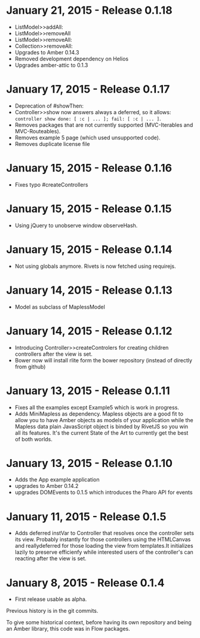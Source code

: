 January 21, 2015 - Release 0.1.18
===================================

* ListModel>>addAll:
* ListModel>>removeAll
* ListModel>>removeAll:
* Collection>>removeAll:
* Upgrades to Amber 0.14.3
* Removed development dependency on Helios
* Upgrades amber-attic to 0.1.3

January 17, 2015 - Release 0.1.17
===================================

* Deprecation of #showThen:
* Controller>>show now answers always a deferred, so it allows: `controller show done: [ :c | ... ]; fail: [ :c | ... ]`.
* Removes packages that are not currently supported (MVC-Iterables and MVC-Routeables).
* Removes example 5 page (which used unsupported code).
* Removes duplicate license file


January 15, 2015 - Release 0.1.16
===================================

* Fixes typo #createControllers

January 15, 2015 - Release 0.1.15
===================================

* Using jQuery to unobserve window observeHash.

January 15, 2015 - Release 0.1.14
===================================

* Not using globals anymore. Rivets is now fetched using requirejs.

January 14, 2015 - Release 0.1.13
===================================

* Model as subclass of MaplessModel

January 14, 2015 - Release 0.1.12
===================================

* Introducing Controller>>createControlers for creating children controllers after the view is set.
* Bower now will install rlite form the bower repository (instead of directly from github)

January 13, 2015 - Release 0.1.11
===================================

* Fixes all the examples except Example5 which is work in progress.
* Adds MiniMapless as dependency. Mapless objects are a good fit to allow you to have Amber objects as models of your application while the Mapless data plain JavasScript object is binded by RivetJS so you win all its features. It's the current State of the Art to currently get the best of both worlds.

January 13, 2015 - Release 0.1.10
===================================

* Adds the App example application
* upgrades to Amber 0.14.2
* upgrades DOMEvents to 0.1.5 which introduces the Pharo API for events


January 11, 2015 - Release 0.1.5
===================================

* Adds deferred instVar to Controller that resolves once the controller sets its view. Probably instantly for those controllers using the HTMLCanvas and reallydeferred for those loading the view from templates.It initializes lazily to preserve efficienfy while interested users of the controller's can reacting after the view is set.

January 8, 2015 - Release 0.1.4
===================================

* First release usable as alpha.

Previous history is in the git commits.

To give some historical context, before having its own repository and being an Amber library, this code was in Flow packages.